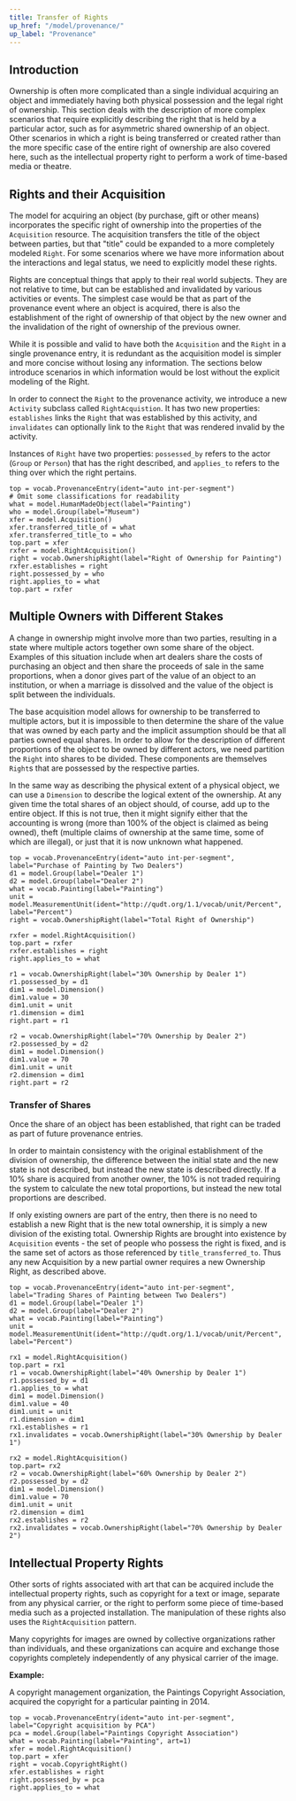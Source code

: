 ```yaml
---
title: Transfer of Rights
up_href: "/model/provenance/"
up_label: "Provenance"
---
```




## Introduction

Ownership is often more complicated than a single individual acquiring an object and immediately having both physical possession and the legal right of ownership.  This section deals with the description of more complex scenarios that require explicitly describing the right that is held by a particular actor, such as for asymmetric shared ownership of an object. Other scenarios in which a right is being transferred or created rather than the more specific case of the entire right of ownership are also covered here, such as the intellectual property right to perform a work of time-based media or theatre.


## Rights and their Acquisition

The model for acquiring an object (by purchase, gift or other means) incorporates the specific right of ownership into the properties of the `Acquisition` resource.  The acquisition transfers the title of the object between parties, but that "title" could be expanded to a more completely modeled `Right`.  For some scenarios where we have more information about the interactions and legal status, we need to explicitly model these rights.

Rights are conceptual things that apply to their real world subjects. They are not relative to time, but can be established and invalidated by various activities or events.  The simplest case would be that as part of the provenance event where an object is acquired, there is also the establishment of the right of ownership of that object by the new owner and the invalidation of the right of ownership of the previous owner.

While it is possible and valid to have both the `Acquisition` and the `Right` in a single provenance entry, it is redundant as the acquisition model is simpler and more concise without losing any information. The sections below introduce scenarios in which information would be lost without the explicit modeling of the Right.

In order to connect the `Right` to the provenance activity, we introduce a new `Activity` subclass called `RightAcquistion`.  It has two new properties: `establishes` links the `Right` that was established by this activity, and `invalidates` can optionally link to the `Right` that was rendered invalid by the activity.  

Instances of `Right` have two properties: `possessed_by` refers to the actor (`Group` or `Person`) that has the right described, and `applies_to` refers to the thing over which the right pertains.

```crom
top = vocab.ProvenanceEntry(ident="auto int-per-segment")
# Omit some classifications for readability
what = model.HumanMadeObject(label="Painting")
who = model.Group(label="Museum")
xfer = model.Acquisition()
xfer.transferred_title_of = what
xfer.transferred_title_to = who
top.part = xfer
rxfer = model.RightAcquisition()
right = vocab.OwnershipRight(label="Right of Ownership for Painting")
rxfer.establishes = right
right.possessed_by = who
right.applies_to = what
top.part = rxfer
```


## Multiple Owners with Different Stakes

A change in ownership might involve more than two parties, resulting in a state where multiple actors together own some share of the object.  Examples of this situation include when art dealers share the costs of purchasing an object and then share the proceeds of sale in the same proportions, when a donor gives part of the value of an object to an institution, or when a marriage is dissolved and the value of the object is split between the individuals.

The base acquisition model allows for ownership to be transferred to multiple actors, but it is impossible to then determine the share of the value that was owned by each party and the implicit assumption should be that all parties owned equal shares. In order to allow for the description of different proportions of the object to be owned by different actors, we need partition the `Right` into shares to be divided. These components are themselves `Right`s that are possessed by the respective parties.

In the same way as describing the physical extent of a physical object, we can use a `Dimension` to describe the logical extent of the ownership. At any given time the total shares of an object should, of course, add up to the entire object.  If this is not true, then it might signify either that the accounting is wrong (more than 100% of the object is claimed as being owned), theft (multiple claims of ownership at the same time, some of which are illegal), or just that it is now unknown what happened.

```crom
top = vocab.ProvenanceEntry(ident="auto int-per-segment", label="Purchase of Painting by Two Dealers")
d1 = model.Group(label="Dealer 1")
d2 = model.Group(label="Dealer 2")
what = vocab.Painting(label="Painting")
unit = model.MeasurementUnit(ident="http://qudt.org/1.1/vocab/unit/Percent", label="Percent")
right = vocab.OwnershipRight(label="Total Right of Ownership")

rxfer = model.RightAcquisition()
top.part = rxfer
rxfer.establishes = right
right.applies_to = what

r1 = vocab.OwnershipRight(label="30% Ownership by Dealer 1")
r1.possessed_by = d1
dim1 = model.Dimension()
dim1.value = 30
dim1.unit = unit
r1.dimension = dim1
right.part = r1

r2 = vocab.OwnershipRight(label="70% Ownership by Dealer 2")
r2.possessed_by = d2
dim1 = model.Dimension()
dim1.value = 70
dim1.unit = unit
r2.dimension = dim1
right.part = r2
```


### Transfer of Shares

Once the share of an object has been established, that right can be traded as part of future provenance entries.  

In order to maintain consistency with the original establishment of the division of ownership, the difference between the initial state and the new state is not described, but instead the new state is described directly. If a 10% share is acquired from another owner, the 10% is not traded requiring the system to calculate the new total proportions, but instead the new total proportions are described. 

If only existing owners are part of the entry, then there is no need to establish a new Right that is the new total ownership, it is simply a new division of the existing total. Ownership Rights are brought into existence by `Acquisition` events - the set of people who possess the right is fixed, and is the same set of actors as those referenced by `title_transferred_to`. Thus any new Acquisition by a new partial owner requires a new Ownership Right, as described above.


```crom
top = vocab.ProvenanceEntry(ident="auto int-per-segment", label="Trading Shares of Painting between Two Dealers")
d1 = model.Group(label="Dealer 1")
d2 = model.Group(label="Dealer 2")
what = vocab.Painting(label="Painting")
unit = model.MeasurementUnit(ident="http://qudt.org/1.1/vocab/unit/Percent", label="Percent")

rx1 = model.RightAcquisition()
top.part = rx1
r1 = vocab.OwnershipRight(label="40% Ownership by Dealer 1")
r1.possessed_by = d1
r1.applies_to = what
dim1 = model.Dimension()
dim1.value = 40
dim1.unit = unit
r1.dimension = dim1
rx1.establishes = r1
rx1.invalidates = vocab.OwnershipRight(label="30% Ownership by Dealer 1")

rx2 = model.RightAcquisition()
top.part= rx2
r2 = vocab.OwnershipRight(label="60% Ownership by Dealer 2")
r2.possessed_by = d2
dim1 = model.Dimension()
dim1.value = 70
dim1.unit = unit
r2.dimension = dim1
rx2.establishes = r2
rx2.invalidates = vocab.OwnershipRight(label="70% Ownership by Dealer 2")
```

## Intellectual Property Rights

Other sorts of rights associated with art that can be acquired include the intellectual property rights, such as copyright for a text or image, separate from any physical carrier, or the right to perform some piece of time-based media such as a projected installation.  The manipulation of these rights also uses the `RightAcquisition` pattern.

Many copyrights for images are owned by collective organizations rather than individuals, and these organizations can acquire and exchange those copyrights completely independently of any physical carrier of the image.

__Example:__

A copyright management organization, the Paintings Copyright Association, acquired the copyright for a particular painting in 2014.


```crom
top = vocab.ProvenanceEntry(ident="auto int-per-segment", label="Copyright acquisition by PCA")
pca = model.Group(label="Paintings Copyright Association")
what = vocab.Painting(label="Painting", art=1)
xfer = model.RightAcquisition()
top.part = xfer
right = vocab.CopyrightRight()
xfer.establishes = right
right.possessed_by = pca
right.applies_to = what
```
